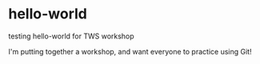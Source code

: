 # hello-world
testing hello-world for TWS workshop

I'm putting together a workshop, and want everyone to practice using Git!
